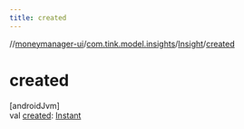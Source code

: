 ```yaml
---
title: created
---
```

//[moneymanager-ui](../../../index.html)/[com.tink.model.insights](../index.html)/[Insight](index.html)/[created](created.html)



# created



[androidJvm]\
val [created](created.html): [Instant](https://developer.android.com/reference/kotlin/java/time/Instant.html)




